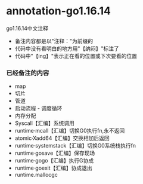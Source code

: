 # annotation-go1.16.14 
go1.16.14中文注释


- 备注内容都是以"注释："为前缀的
- 代码中没有看明白的地方用"【纳闷】"标注了
- 代码中"【ing】"表示正在看的位置或下次要看的位置

### 已经备注的内容
- map
- 切片
- 管道
- 启动流程 - 调度循环
- 内存分配
- Syscall【汇编】系统调用
- runtime·mcall【汇编】切换G0执行fn,永不返回
- atomic·Xadd64【汇编】交换相加后返回
- runtime·systemstack【汇编】切换G0系统栈执行fn
- runtime·gosave【汇编】保存现场
- runtime·gogo【汇编】执行G协成
- runtime·goexit【汇编】协成退出
- runtime.mallocgc

